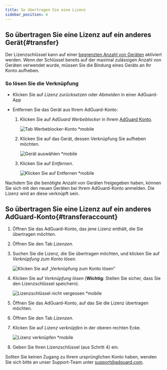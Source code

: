 ```yaml
---
title: So übertragen Sie eine Lizenz
sidebar_position: 4
---
```


## So übertragen Sie eine Lizenz auf ein anderes Gerät{#transfer}

Der Lizenzschlüssel kann auf einer [begrenzten Anzahl von Geräten](../what-is) aktiviert werden. Wenn der Schlüssel bereits auf der maximal zulässigen Anzahl von Geräten verwendet wurde, müssen Sie die Bindung eines Geräts an Ihr Konto aufheben.

### So lösen Sie die Verknüpfung

- Klicken Sie auf *Lizenz zurücksetzen* oder *Abmelden* in einer AdGuard-App

- Entfernen Sie das Gerät aus Ihrem AdGuard-Konto:
    1. Klicken Sie auf *AdGuard Werbeblocker* in Ihrem [AdGuard Konto](https://my.adguard.com/).

        ![Tab Werbeblocker-Konto *mobile](https://cdn.adtidy.org/content/kb/ad_blocker/general/newaccount-unbind-device-0.png)

    1. Klicken Sie auf das Gerät, dessen Verknüpfung Sie aufheben möchten.

        ![Gerät auswählen *mobile](https://cdn.adtidy.org/content/kb/ad_blocker/general/newaccount-unbind-device-1.png)

    1. Klicken Sie auf *Entfernen*.

        ![Klicken Sie auf Entfernen *mobile](https://cdn.adtidy.org/content/kb/ad_blocker/general/newaccount-unbind-device-2.png)

Nachdem Sie die benötigte Anzahl von Geräten freigegeben haben, können Sie sich mit den neuen Geräten bei Ihrem AdGuard-Konto anmelden. Die Lizenz wird an diese verknüpft sein.

## So übertragen Sie eine Lizenz auf ein anderes AdGuard-Konto{#transferaccount}

1. Öffnen Sie das AdGuard-Konto, das jene Lizenz enthält, die Sie übertragen möchten.

1. Öffnen Sie den Tab *Lizenzen*.

1. Suchen Sie die Lizenz, die Sie übertragen möchten, und klicken Sie auf *Verknüpfung zum Konto lösen*.

    ![Klicken Sie auf „Verknüpfung zum Konto lösen“](https://cdn.adtidy.org/content/kb/ad_blocker/general/newaccount-transfer-to-account.png)

1. Klicken Sie auf *Verknüpfung lösen* (**Wichtig**: Stellen Sie sicher, dass Sie den Lizenzschlüssel speichern).

    ![Lizenzschlüssel nicht vergessen *mobile](https://cdn.adtidy.org/content/kb/ad_blocker/general/newaccount-transfer-to-account-1.png)

1. Öffnen Sie das AdGuard-Konto, auf das Sie die Lizenz übertragen möchten.

1. Öffnen Sie den Tab *Lizenzen*.

1. Klicken Sie auf *Lizenz verknüpfen* in der oberen rechten Ecke.

    ![Lizenz verknüpfen *mobile](https://cdn.adtidy.org/content/kb/ad_blocker/general/newaccount-transfer-to-account-2.png)

1. Geben Sie Ihren Lizenzschlüssel (aus Schritt 4) ein.

Sollten Sie keinen Zugang zu Ihrem ursprünglichen Konto haben, wenden Sie sich bitte an unser Support-Team unter support@adguard.com.
